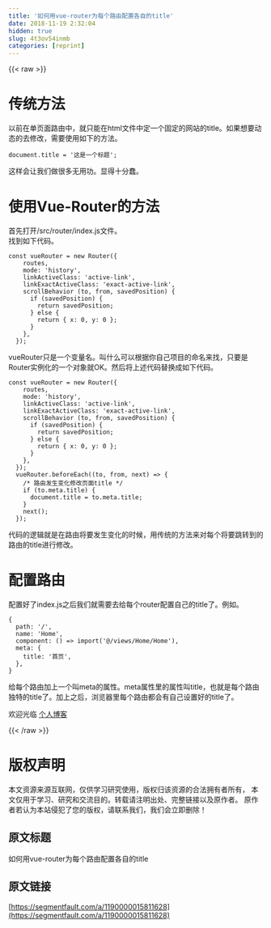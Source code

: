 ```yaml
---
title: '如何用vue-router为每个路由配置各自的title' 
date: 2018-11-19 2:32:04
hidden: true
slug: 4t3ov54inmb
categories: [reprint]
---
```


{{< raw >}}
<h1 id="articleHeader0">&#x4F20;&#x7EDF;&#x65B9;&#x6CD5;</h1><p>&#x4EE5;&#x524D;&#x5728;&#x5355;&#x9875;&#x9762;&#x8DEF;&#x7531;&#x4E2D;&#xFF0C;&#x5C31;&#x53EA;&#x80FD;&#x5728;html&#x6587;&#x4EF6;&#x4E2D;&#x5B9A;&#x4E00;&#x4E2A;&#x56FA;&#x5B9A;&#x7684;&#x7F51;&#x7AD9;&#x7684;title&#x3002;&#x5982;&#x679C;&#x60F3;&#x8981;&#x52A8;&#x6001;&#x7684;&#x53BB;&#x4FEE;&#x6539;&#xFF0C;&#x9700;&#x8981;&#x4F7F;&#x7528;&#x5982;&#x4E0B;&#x7684;&#x65B9;&#x6CD5;&#x3002;</p><div class="widget-codetool" style="display:none"><div class="widget-codetool--inner"><span class="selectCode code-tool" data-toggle="tooltip" data-placement="top" title="" data-original-title="&#x5168;&#x9009;"></span> <span type="button" class="copyCode code-tool" data-toggle="tooltip" data-placement="top" data-clipboard-text="document.title = &apos;&#x8FD9;&#x662F;&#x4E00;&#x4E2A;&#x6807;&#x9898;&apos;;" title="" data-original-title="&#x590D;&#x5236;"></span> <span type="button" class="saveToNote code-tool" data-toggle="tooltip" data-placement="top" title="" data-original-title="&#x653E;&#x8FDB;&#x7B14;&#x8BB0;"></span></div></div><pre class="javascript hljs"><code class="javascript" style="word-break:break-word;white-space:initial"><span class="hljs-built_in">document</span>.title = <span class="hljs-string">&apos;&#x8FD9;&#x662F;&#x4E00;&#x4E2A;&#x6807;&#x9898;&apos;</span>;</code></pre><p>&#x8FD9;&#x6837;&#x4F1A;&#x8BA9;&#x6211;&#x4EEC;&#x505A;&#x5F88;&#x591A;&#x65E0;&#x7528;&#x529F;&#x3002;&#x663E;&#x5F97;&#x5341;&#x5206;&#x8822;&#x3002;</p><h1 id="articleHeader1">&#x4F7F;&#x7528;Vue-Router&#x7684;&#x65B9;&#x6CD5;</h1><p>&#x9996;&#x5148;&#x6253;&#x5F00;/src/router/index.js&#x6587;&#x4EF6;&#x3002;<br>&#x627E;&#x5230;&#x5982;&#x4E0B;&#x4EE3;&#x7801;&#x3002;</p><div class="widget-codetool" style="display:none"><div class="widget-codetool--inner"><span class="selectCode code-tool" data-toggle="tooltip" data-placement="top" title="" data-original-title="&#x5168;&#x9009;"></span> <span type="button" class="copyCode code-tool" data-toggle="tooltip" data-placement="top" data-clipboard-text="const vueRouter = new Router({
    routes,
    mode: &apos;history&apos;,
    linkActiveClass: &apos;active-link&apos;,
    linkExactActiveClass: &apos;exact-active-link&apos;,
    scrollBehavior (to, from, savedPosition) {
      if (savedPosition) {
        return savedPosition;
      } else {
        return { x: 0, y: 0 };
      }
    },
  });" title="" data-original-title="&#x590D;&#x5236;"></span> <span type="button" class="saveToNote code-tool" data-toggle="tooltip" data-placement="top" title="" data-original-title="&#x653E;&#x8FDB;&#x7B14;&#x8BB0;"></span></div></div><pre class="javascript hljs"><code class="javascript"><span class="hljs-keyword">const</span> vueRouter = <span class="hljs-keyword">new</span> Router({
    routes,
    <span class="hljs-attr">mode</span>: <span class="hljs-string">&apos;history&apos;</span>,
    <span class="hljs-attr">linkActiveClass</span>: <span class="hljs-string">&apos;active-link&apos;</span>,
    <span class="hljs-attr">linkExactActiveClass</span>: <span class="hljs-string">&apos;exact-active-link&apos;</span>,
    scrollBehavior (to, <span class="hljs-keyword">from</span>, savedPosition) {
      <span class="hljs-keyword">if</span> (savedPosition) {
        <span class="hljs-keyword">return</span> savedPosition;
      } <span class="hljs-keyword">else</span> {
        <span class="hljs-keyword">return</span> { <span class="hljs-attr">x</span>: <span class="hljs-number">0</span>, <span class="hljs-attr">y</span>: <span class="hljs-number">0</span> };
      }
    },
  });</code></pre><p>vueRouter&#x53EA;&#x662F;&#x4E00;&#x4E2A;&#x53D8;&#x91CF;&#x540D;&#x3002;&#x53EB;&#x4EC0;&#x4E48;&#x53EF;&#x4EE5;&#x6839;&#x636E;&#x4F60;&#x81EA;&#x5DF1;&#x9879;&#x76EE;&#x7684;&#x547D;&#x540D;&#x6765;&#x627E;&#xFF0C;&#x53EA;&#x8981;&#x662F;Router&#x5B9E;&#x4F8B;&#x5316;&#x7684;&#x4E00;&#x4E2A;&#x5BF9;&#x8C61;&#x5C31;OK&#x3002;&#x7136;&#x540E;&#x5C06;&#x4E0A;&#x8FF0;&#x4EE3;&#x7801;&#x66FF;&#x6362;&#x6210;&#x5982;&#x4E0B;&#x4EE3;&#x7801;&#x3002;</p><div class="widget-codetool" style="display:none"><div class="widget-codetool--inner"><span class="selectCode code-tool" data-toggle="tooltip" data-placement="top" title="" data-original-title="&#x5168;&#x9009;"></span> <span type="button" class="copyCode code-tool" data-toggle="tooltip" data-placement="top" data-clipboard-text="const vueRouter = new Router({
    routes,
    mode: &apos;history&apos;,
    linkActiveClass: &apos;active-link&apos;,
    linkExactActiveClass: &apos;exact-active-link&apos;,
    scrollBehavior (to, from, savedPosition) {
      if (savedPosition) {
        return savedPosition;
      } else {
        return { x: 0, y: 0 };
      }
    },
  });
  vueRouter.beforeEach((to, from, next) =&gt; {
    /* &#x8DEF;&#x7531;&#x53D1;&#x751F;&#x53D8;&#x5316;&#x4FEE;&#x6539;&#x9875;&#x9762;title */
    if (to.meta.title) {
      document.title = to.meta.title;
    }
    next();
  });" title="" data-original-title="&#x590D;&#x5236;"></span> <span type="button" class="saveToNote code-tool" data-toggle="tooltip" data-placement="top" title="" data-original-title="&#x653E;&#x8FDB;&#x7B14;&#x8BB0;"></span></div></div><pre class="javascript hljs"><code class="javascript"><span class="hljs-keyword">const</span> vueRouter = <span class="hljs-keyword">new</span> Router({
    routes,
    <span class="hljs-attr">mode</span>: <span class="hljs-string">&apos;history&apos;</span>,
    <span class="hljs-attr">linkActiveClass</span>: <span class="hljs-string">&apos;active-link&apos;</span>,
    <span class="hljs-attr">linkExactActiveClass</span>: <span class="hljs-string">&apos;exact-active-link&apos;</span>,
    scrollBehavior (to, <span class="hljs-keyword">from</span>, savedPosition) {
      <span class="hljs-keyword">if</span> (savedPosition) {
        <span class="hljs-keyword">return</span> savedPosition;
      } <span class="hljs-keyword">else</span> {
        <span class="hljs-keyword">return</span> { <span class="hljs-attr">x</span>: <span class="hljs-number">0</span>, <span class="hljs-attr">y</span>: <span class="hljs-number">0</span> };
      }
    },
  });
  vueRouter.beforeEach(<span class="hljs-function">(<span class="hljs-params">to, <span class="hljs-keyword">from</span>, next</span>) =&gt;</span> {
    <span class="hljs-comment">/* &#x8DEF;&#x7531;&#x53D1;&#x751F;&#x53D8;&#x5316;&#x4FEE;&#x6539;&#x9875;&#x9762;title */</span>
    <span class="hljs-keyword">if</span> (to.meta.title) {
      <span class="hljs-built_in">document</span>.title = to.meta.title;
    }
    next();
  });</code></pre><p>&#x4EE3;&#x7801;&#x7684;&#x903B;&#x8F91;&#x5C31;&#x662F;&#x5728;&#x8DEF;&#x7531;&#x5C06;&#x8981;&#x53D1;&#x751F;&#x53D8;&#x5316;&#x7684;&#x65F6;&#x5019;&#xFF0C;&#x7528;&#x4F20;&#x7EDF;&#x7684;&#x65B9;&#x6CD5;&#x6765;&#x5BF9;&#x6BCF;&#x4E2A;&#x5C06;&#x8981;&#x8DF3;&#x8F6C;&#x5230;&#x7684;&#x8DEF;&#x7531;&#x7684;title&#x8FDB;&#x884C;&#x4FEE;&#x6539;&#x3002;</p><h1 id="articleHeader2">&#x914D;&#x7F6E;&#x8DEF;&#x7531;</h1><p>&#x914D;&#x7F6E;&#x597D;&#x4E86;index.js&#x4E4B;&#x540E;&#x6211;&#x4EEC;&#x5C31;&#x9700;&#x8981;&#x53BB;&#x7ED9;&#x6BCF;&#x4E2A;router&#x914D;&#x7F6E;&#x81EA;&#x5DF1;&#x7684;title&#x4E86;&#x3002;&#x4F8B;&#x5982;&#x3002;</p><div class="widget-codetool" style="display:none"><div class="widget-codetool--inner"><span class="selectCode code-tool" data-toggle="tooltip" data-placement="top" title="" data-original-title="&#x5168;&#x9009;"></span> <span type="button" class="copyCode code-tool" data-toggle="tooltip" data-placement="top" data-clipboard-text="{
  path: &apos;/&apos;,
  name: &apos;Home&apos;,
  component: () =&gt; import(&apos;@/views/Home/Home&apos;),
  meta: {
    title: &apos;&#x9996;&#x9875;&apos;,
  },
}" title="" data-original-title="&#x590D;&#x5236;"></span> <span type="button" class="saveToNote code-tool" data-toggle="tooltip" data-placement="top" title="" data-original-title="&#x653E;&#x8FDB;&#x7B14;&#x8BB0;"></span></div></div><pre class="javascript hljs"><code class="javascript">{
  <span class="hljs-attr">path</span>: <span class="hljs-string">&apos;/&apos;</span>,
  <span class="hljs-attr">name</span>: <span class="hljs-string">&apos;Home&apos;</span>,
  <span class="hljs-attr">component</span>: <span class="hljs-function"><span class="hljs-params">()</span> =&gt;</span> <span class="hljs-keyword">import</span>(<span class="hljs-string">&apos;@/views/Home/Home&apos;</span>),
  <span class="hljs-attr">meta</span>: {
    <span class="hljs-attr">title</span>: <span class="hljs-string">&apos;&#x9996;&#x9875;&apos;</span>,
  },
}</code></pre><p>&#x7ED9;&#x6BCF;&#x4E2A;&#x8DEF;&#x7531;&#x52A0;&#x4E0A;&#x4E00;&#x4E2A;&#x53EB;meta&#x7684;&#x5C5E;&#x6027;&#x3002;meta&#x5C5E;&#x6027;&#x91CC;&#x7684;&#x5C5E;&#x6027;&#x53EB;title&#xFF0C;&#x4E5F;&#x5C31;&#x662F;&#x6BCF;&#x4E2A;&#x8DEF;&#x7531;&#x72EC;&#x7279;&#x7684;title&#x4E86;&#x3002;&#x52A0;&#x4E0A;&#x4E4B;&#x540E;&#xFF0C;&#x6D4F;&#x89C8;&#x5668;&#x91CC;&#x6BCF;&#x4E2A;&#x8DEF;&#x7531;&#x90FD;&#x4F1A;&#x6709;&#x81EA;&#x5DF1;&#x8BBE;&#x7F6E;&#x597D;&#x7684;title&#x4E86;&#x3002;</p><p>&#x6B22;&#x8FCE;&#x5149;&#x4E34; <a href="https://detectivehlh.github.io./" rel="nofollow noreferrer" target="_blank">&#x4E2A;&#x4EBA;&#x535A;&#x5BA2;</a></p>
{{< /raw >}}

# 版权声明
本文资源来源互联网，仅供学习研究使用，版权归该资源的合法拥有者所有，
本文仅用于学习、研究和交流目的。转载请注明出处、完整链接以及原作者。
原作者若认为本站侵犯了您的版权，请联系我们，我们会立即删除！

## 原文标题
如何用vue-router为每个路由配置各自的title

## 原文链接
[https://segmentfault.com/a/1190000015811628](https://segmentfault.com/a/1190000015811628)

